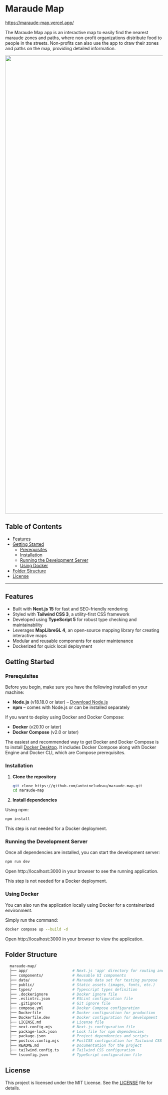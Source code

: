 
# Maraude Map

https://maraude-map.vercel.app/

The Maraude Map app is an interactive map to easily find the nearest maraude zones and paths, where non-profit organizations distribute food to people in the streets. Non-profits can also use the app to draw their zones and paths on the map, providing detailed information.

<p align="center">
  <img width="1460" alt="Capture d’écran 2024-12-12 à 17 28 19" src="https://github.com/user-attachments/assets/1ef60aa9-65d7-470b-82ec-332e1b71680e" />
</p>

## Table of Contents

- [Features](#features)
- [Getting Started](#getting-started)
  - [Prerequisites](#prerequisites)
  - [Installation](#installation)
  - [Running the Development Server](#running-the-development-server)
  - [Using Docker](#using-docker)
- [Folder Structure](#folder-structure)
- [License](#license)

---

## Features

- Built with **Next.js 15** for fast and SEO-friendly rendering
- Styled with **Tailwind CSS 3**, a utility-first CSS framework
- Developed using **TypeScript 5** for robust type checking and maintainability
- Leverages **MapLibreGL 4**, an open-source mapping library for creating interactive maps
- Modular and reusable components for easier maintenance
- Dockerized for quick local deployment

## Getting Started

### Prerequisites

Before you begin, make sure you have the following installed on your machine:

- **Node.js** (v18.18.0 or later) – [Download Node.js](https://nodejs.org/)
- **npm** – comes with Node.js or can be installed separately

If you want to deploy using Docker and Docker Compose:
- **Docker** (v20.10 or later)
- **Docker Compose** (v2.0 or later)

The easiest and recommended way to get Docker and Docker Compose is to install [Docker Desktop](https://www.docker.com/products/docker-desktop/). It includes Docker Compose along with Docker Engine and Docker CLI, which are Compose prerequisites.

### Installation

1. **Clone the repository**

   ```bash
   git clone https://github.com/antoineludeau/maraude-map.git
   cd maraude-map
   ```

2. **Install dependencies**

Using npm:

  ```bash
  npm install
  ```

This step is not needed for a Docker deployment.

### Running the Development Server

Once all dependencies are installed, you can start the development server:

  ```bash
  npm run dev
  ```

Open http://localhost:3000 in your browser to see the running application.

This step is not needed for a Docker deployment.

### Using Docker

You can also run the application locally using Docker for a containerized environment.

Simply run the command:

  ```bash
  docker compose up --build -d
  ```

Open http://localhost:3000 in your browser to view the application.

## Folder Structure

```bash
  maraude-map/
  ├── app/                    # Next.js 'app' directory for routing and pages
  ├── components/             # Reusable UI components
  ├── data/                   # Maraude data set for testing purpose
  ├── public/                 # Static assets (images, fonts, etc.)
  ├── types/                  # Typescript types definition
  ├── .dockerignore           # Docker ignore file
  ├── .eslintrc.json          # ESLint configuration file
  ├── .gitignore              # Git ignore file
  ├── compose.yml             # Docker Compose configuration
  ├── Dockerfile              # Docker configuration for production
  ├── Dockerfile.dev          # Docker configuration for development
  ├── LICENSE.md              # License file
  ├── next.config.mjs         # Next.js configuration file
  ├── package-lock.json       # Lock file for npm dependencies
  ├── package.json            # Project dependencies and scripts
  ├── postcss.config.mjs      # PostCSS configuration for Tailwind CSS
  ├── README.md               # Documentation for the project
  ├── tailwind.config.ts      # Tailwind CSS configuration
  └── tsconfig.json           # TypeScript configuration file
```

## License

This project is licensed under the MIT License. See the [LICENSE](./LICENSE.md) file for details.

